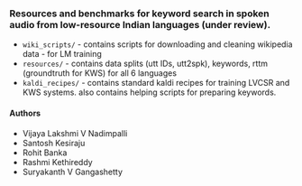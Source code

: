 ### Resources and benchmarks for keyword search in spoken audio from low-resource Indian languages (under review).

* `wiki_scripts/` - contains scripts for downloading and cleaning wikipedia data - for LM training
* `resources/` - contains data splits (utt IDs, utt2spk), keywords, rttm (groundtruth for KWS) for all 6 languages
* `kaldi_recipes/` - contains standard kaldi recipes for training LVCSR and KWS systems. also contains helping scripts for preparing keywords.



#### Authors
* Vijaya Lakshmi V Nadimpalli
* Santosh Kesiraju
* Rohit Banka
* Rashmi Kethireddy
* Suryakanth V Gangashetty
